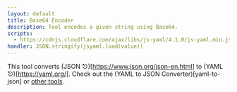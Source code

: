 ```yaml
---
layout: default
title: Base64 Encoder
description: Tool encodes a given string using Base64.
scripts:
  - https://cdnjs.cloudflare.com/ajax/libs/js-yaml/4.1.0/js-yaml.min.js
handler: JSON.stringify(jsyaml.load(value))
---
```


This tool converts (JSON ⎋)[https://www.json.org/json-en.html] to (YAML ⎋)[https://yaml.org/].
  Check out the (YAML to JSON Converter)[yaml-to-json] or [other tools](/).
